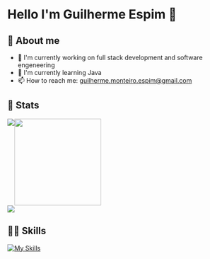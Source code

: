 # Hello I'm Guilherme Espim 👋

## 📖 About me
- 🔭 I'm currently working on full stack development and software engeneering
- 🌱 I'm currently learning Java
- 📫 How to reach me: guilherme.monteiro.espim@gmail.com

## 🚀 Stats
<div style="display: flex; flex-wrap: wrap;">
  <img align="center" src="https://github-readme-stats.vercel.app/api?username=GuiEspim18&theme=prussian&show_icons=true&hide_border=true&count_private=true" />
  <img height="196px" align="center" src="https://github-readme-stats.vercel.app/api/top-langs/?username=GuiEspim18&theme=prussian&layout=compact" />
</div>
<div>
  <img align="center" src="https://github-readme-streak-stats.herokuapp.com/?user=GuiEspim18&theme=prussian&hide_border=true" />
</div>

## 💪🏻 Skills
[![My Skills](https://skillicons.dev/icons?i=javascript,typescript,nodejs,php,java,python,cpp,postgresql,mysql,mongodb,nestjs,angular,express,react,vite,html,css,scss,materialui,bootstrap,styledcomponents,figma,git&theme=dark)](https://skillicons.dev)
